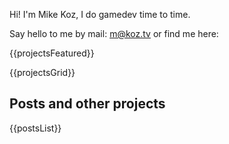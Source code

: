 <!-- Intro / Hero layout -->
<div class="about">
  <div class="about_photo" alt="Mikhail Kozlov"></div>

  <div class="about_inner">
    <div class="lead-main">
      <p>Hi! I'm Mike Koz, I do gamedev time to time.</p>
      <p>Say hello to me by mail: <a href="mailto:m@koz.tv">m@koz.tv</a> or find me here:</p>
      <div class="social-icons">
        <a href="https://t.me/mixvlad" title="Telegram"><i class="fab fa-telegram"></i></a>
        <a href="https://www.facebook.com/kozlovm" title="Facebook"><i class="fab fa-facebook"></i></a>
        <a href="https://www.linkedin.com/in/mixvlad" title="LinkedIn"><i class="fab fa-linkedin"></i></a>
        <a href="https://www.instagram.com/mixvlad" title="Instagram"><i class="fab fa-instagram"></i></a>
      </div>
    </div>
  </div>
</div>


<div class="projects-wrapper">

{{projectsFeatured}}

<div class="projects-grid">

{{projectsGrid}}

</div>

</div>


## Posts and other projects

{{postsList}}

<script src="static/js/project-videos.js"></script>

